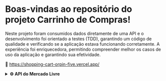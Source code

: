 # Boas-vindas ao repositório do projeto Carrinho de Compras!

Neste projeto foram consumidos dados diretamente de uma API e o desenvolvimento foi orientado a testes (TDD), garantindo um código de qualidade e verificando se a aplicação estava funcionando corretamente. A experiência foi enriquecedora, permitindo compreender melhor os casos de uso da aplicação e garantindo sua efetividade.

:paperclip: https://shopping-cart-orpin-five.vercel.app/

<details>
<summary><strong>⚙️ API do Mercado Livre</strong></summary><br />

O [manual da API do Mercado Livre](https://developers.mercadolivre.com.br/pt_br/itens-e-buscas) contém todas as informações acerca da API (retorno, estrutura). Nesse projeto você vai precisar apenas de alguns dos _endpoints_, sendo eles:

- `https://api.mercadolibre.com/sites/MLB/search?q=$QUERY`: traz uma lista de produtos, onde `$QUERY` é o termo a ser buscado. Por exemplo, se o termo for `computador`, o retorno será parecido com esse:

- `https://api.mercadolibre.com/items/$ItemID`: traz detalhes de um determinado produto, onde `$ItemID` é o `id` do produto a ser buscado. Por exemplo, se o `id` do produto for `MLB1341706310`, o retorno será parecido com esse:

  </details>
